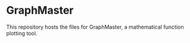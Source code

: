 # GraphMaster
This repository hosts the files for GraphMaster, a mathematical function plotting tool.
